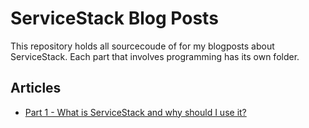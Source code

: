 # ServiceStack Blog Posts

This repository holds all sourcecoude of for my blogposts about ServiceStack. Each part that involves programming has its own folder.

## Articles

* [Part 1 - What is ServiceStack and why should I use it?](https://blog.mjurtz.com/2017/11/what-is-servicestack/)

